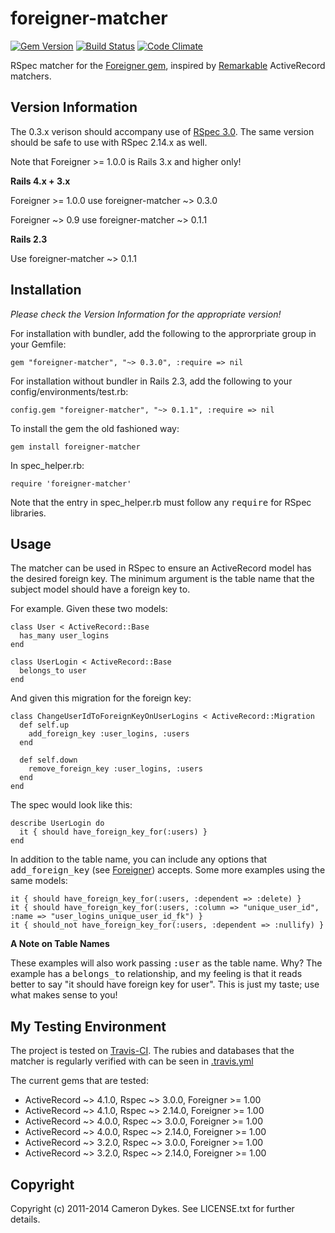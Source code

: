 # foreigner-matcher

[![Gem Version](https://badge.fury.io/rb/foreigner-matcher.png)](http://badge.fury.io/rb/foreigner-matcher)
[![Build Status](https://secure.travis-ci.org/yellow5/foreigner-matcher.png?branch=master)](http://travis-ci.org/yellow5/foreigner-matcher)
[![Code Climate](https://codeclimate.com/badge.png)](https://codeclimate.com/github/yellow5/foreigner-matcher)

RSpec matcher for the [Foreigner gem](https://github.com/matthuhiggins/foreigner), inspired by [Remarkable](https://github.com/remarkable/remarkable) ActiveRecord matchers.

## Version Information

The 0.3.x verison should accompany use of [RSpec 3.0](https://github.com/rspec/rspec). The same version should be safe to use with RSpec 2.14.x as well.

Note that Foreigner >= 1.0.0 is Rails 3.x and higher only!

**Rails 4.x + 3.x**

Foreigner >= 1.0.0 use foreigner-matcher ~> 0.3.0

Foreigner ~> 0.9 use foreigner-matcher ~> 0.1.1

**Rails 2.3**

Use foreigner-matcher ~> 0.1.1

## Installation

*Please check the Version Information for the appropriate version!*

For installation with bundler, add the following to the approrpriate group in your Gemfile:

    gem "foreigner-matcher", "~> 0.3.0", :require => nil

For installation without bundler in Rails 2.3, add the following to your config/environments/test.rb:

    config.gem "foreigner-matcher", "~> 0.1.1", :require => nil

To install the gem the old fashioned way:

    gem install foreigner-matcher

In spec\_helper.rb:

    require 'foreigner-matcher'

Note that the entry in spec\_helper.rb must follow any <tt>require</tt> for RSpec libraries.

## Usage

The matcher can be used in RSpec to ensure an ActiveRecord model has the desired foreign key. The minimum argument is the table name that the subject model should have a foreign key to.

For example. Given these two models:

    class User < ActiveRecord::Base
      has_many user_logins
    end

    class UserLogin < ActiveRecord::Base
      belongs_to user
    end

And given this migration for the foreign key:

    class ChangeUserIdToForeignKeyOnUserLogins < ActiveRecord::Migration
      def self.up
        add_foreign_key :user_logins, :users
      end

      def self.down
        remove_foreign_key :user_logins, :users
      end
    end

The spec would look like this:

    describe UserLogin do
      it { should have_foreign_key_for(:users) }
    end

In addition to the table name, you can include any options that <tt>add\_foreign\_key</tt> (see [Foreigner](https://github.com/matthuhiggins/foreigner)) accepts. Some more examples using the same models:

    it { should have_foreign_key_for(:users, :dependent => :delete) }
    it { should have_foreign_key_for(:users, :column => "unique_user_id", :name => "user_logins_unique_user_id_fk") }
    it { should_not have_foreign_key_for(:users, :dependent => :nullify) }

**A Note on Table Names**

These examples will also work passing <tt>:user</tt> as the table name. Why? The example has a <tt>belongs\_to</tt> relationship, and my feeling is that it reads better to say &quot;it should have foreign key for user&quot;. This is just my taste; use what makes sense to you!

## My Testing Environment

The project is tested on [Travis-CI](https://github.com/travis-ci/travis-ci). The rubies and databases that the matcher is regularly verified with can be seen in [.travis.yml](https://github.com/yellow5/foreigner-matcher/blob/master/.travis.yml)

The current gems that are tested:

* ActiveRecord ~> 4.1.0, Rspec ~> 3.0.0, Foreigner >= 1.00
* ActiveRecord ~> 4.1.0, Rspec ~> 2.14.0, Foreigner >= 1.00
* ActiveRecord ~> 4.0.0, Rspec ~> 3.0.0, Foreigner >= 1.00
* ActiveRecord ~> 4.0.0, Rspec ~> 2.14.0, Foreigner >= 1.00
* ActiveRecord ~> 3.2.0, Rspec ~> 3.0.0, Foreigner >= 1.00
* ActiveRecord ~> 3.2.0, Rspec ~> 2.14.0, Foreigner >= 1.00

## Copyright

Copyright (c) 2011-2014 Cameron Dykes. See LICENSE.txt for further details.
